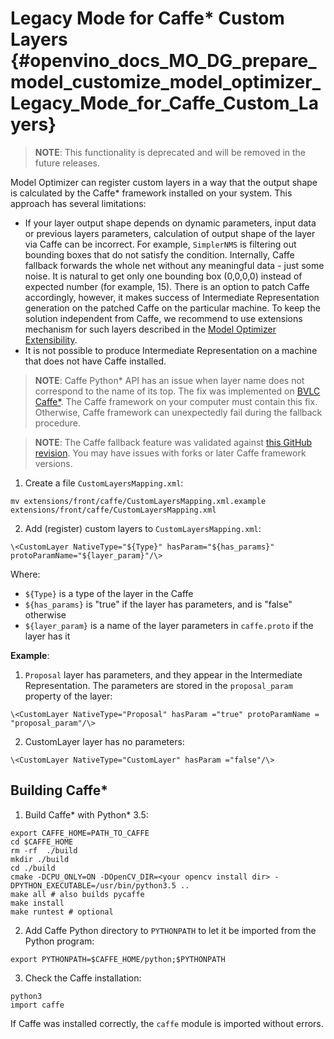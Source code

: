 # Legacy Mode for Caffe* Custom Layers  {#openvino_docs_MO_DG_prepare_model_customize_model_optimizer_Legacy_Mode_for_Caffe_Custom_Layers}

> **NOTE**: This functionality is deprecated and will be removed in the future releases.

Model Optimizer can register custom layers in a way that the output shape is calculated by the Caffe\* framework
installed on your system. This approach has several limitations:

* If your layer output shape depends on dynamic parameters, input data or previous layers parameters, calculation of
output shape of the layer via Caffe can be incorrect. For example, `SimplerNMS` is filtering out bounding boxes that do
not satisfy the condition. Internally, Caffe fallback forwards the whole net without any meaningful data - just some
noise. It is natural to get only one bounding box (0,0,0,0) instead of expected number (for example, 15). There is an
option to patch Caffe accordingly, however, it makes success of Intermediate Representation generation on the patched
Caffe on the particular machine. To keep the solution independent from Caffe, we recommend to use extensions mechanism
for such layers described in the [Model Optimizer Extensibility](Customize_Model_Optimizer.md).
* It is not possible to produce Intermediate Representation on a machine that does not have Caffe installed.

> **NOTE**: Caffe Python\* API has an issue when layer name does not correspond to the name of its top. The fix was
> implemented on [BVLC Caffe\*](https://github.com/BVLC/caffe/commit/35a7b87ad87457291dfc79bf8a7e7cf7ef278cbb). The
> Caffe framework on your computer must contain this fix. Otherwise, Caffe framework can unexpectedly fail during the
> fallback procedure.

> **NOTE**: The Caffe fallback feature was validated against [this GitHub revision](https://github.com/BVLC/caffe/tree/99466224dac86ddb86296b1e727794fb836bd80f). You may have issues with forks or later Caffe framework versions.

1.  Create a file `CustomLayersMapping.xml`:
```shell
mv extensions/front/caffe/CustomLayersMapping.xml.example extensions/front/caffe/CustomLayersMapping.xml
```
2.  Add (register) custom layers to `CustomLayersMapping.xml`:
```
\<CustomLayer NativeType="${Type}" hasParam="${has_params}" protoParamName="${layer_param}"/\>
```

Where:

*   `${Type}` is a type of the layer in the Caffe
*   `${has_params}` is "true" if the layer has parameters, and is "false" otherwise
*   `${layer_param}` is a name of the layer parameters in `caffe.proto` if the layer has it

**Example**:

1.  `Proposal` layer has parameters, and they appear in the Intermediate Representation. The parameters are stored in
the `proposal_param` property of the layer:
```shell
\<CustomLayer NativeType="Proposal" hasParam ="true" protoParamName = "proposal_param"/\> 
```
2.  CustomLayer layer has no parameters: 
```shell 
\<CustomLayer NativeType="CustomLayer" hasParam ="false"/\>
```

## Building Caffe\*

1.  Build Caffe\* with Python\* 3.5:
```shell
export CAFFE_HOME=PATH_TO_CAFFE
cd $CAFFE_HOME
rm -rf  ./build
mkdir ./build
cd ./build
cmake -DCPU_ONLY=ON -DOpenCV_DIR=<your opencv install dir> -DPYTHON_EXECUTABLE=/usr/bin/python3.5 ..
make all # also builds pycaffe
make install
make runtest # optional
```
2.  Add Caffe Python directory to `PYTHONPATH` to let it be imported from the Python program:
```shell
export PYTHONPATH=$CAFFE_HOME/python;$PYTHONPATH
```
3.  Check the Caffe installation:
```shell
python3
import caffe
```

If Caffe was installed correctly, the `caffe` module is imported without errors.
